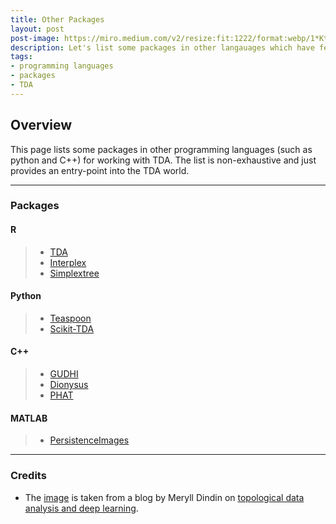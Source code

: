 ```yaml
---
title: Other Packages
layout: post
post-image: https://miro.medium.com/v2/resize:fit:1222/format:webp/1*KtPxFuv_0FJz6dG21mUWFw.png
description: Let's list some packages in other langauages which have features for computing TDA descriptors for data.
tags:
- programming languages
- packages
- TDA
---
```


## Overview

This page lists some packages in other programming languages (such as python and C++) for working with TDA. The list is non-exhaustive and just provides an entry-point into the TDA world.

---

### Packages

#### R

> - [TDA](https://www.rdocumentation.org/packages/TDA/versions/1.9/topics/TDA-package)
> - [Interplex](https://github.com/tdaverse/interplex)
> - [Simplextree](https://github.com/peekxc/simplextree/)

#### Python

> - [Teaspoon](https://teaspoontda.github.io/teaspoon/TDA.html)
> - [Scikit-TDA](https://scikit-tda.org/)

#### C++

> - [GUDHI](https://project.inria.fr/gudhi/software/)
> - [Dionysus](https://www.mrzv.org/software/dionysus/)
> - [PHAT](https://bitbucket.org/phat-code/phat/src/master/)

#### MATLAB

> - [PersistenceImages](https://github.com/CSU-TDA/PersistenceImages)

--- 

### Credits

* The [image](https://miro.medium.com/v2/resize:fit:1222/format:webp/1*KtPxFuv_0FJz6dG21mUWFw.png) is taken from a blog by Meryll Dindin on [topological data analysis and deep learning](https://towardsdatascience.com/from-tda-to-dl-d06f234f51d).

